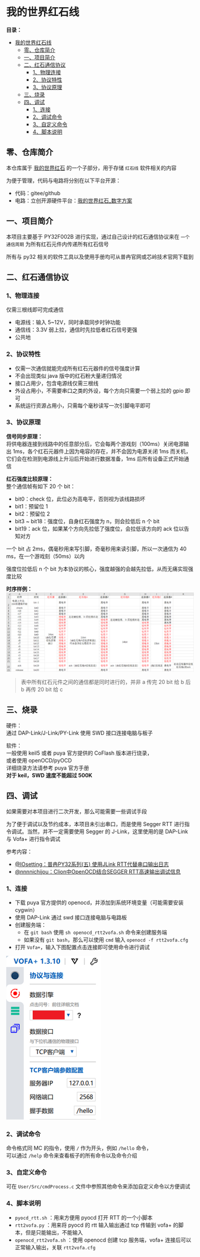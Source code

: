 # 我的世界红石线

**目录：**

- [我的世界红石线](#我的世界红石线)
  - [零、仓库简介](#零仓库简介)
  - [一、项目简介](#一项目简介)
  - [二、红石通信协议](#二红石通信协议)
    - [1、物理连接](#1物理连接)
    - [2、协议特性](#2协议特性)
    - [3、协议原理](#3协议原理)
  - [三、烧录](#三烧录)
  - [四、调试](#四调试)
    - [1、连接](#1连接)
    - [2、调试命令](#2调试命令)
    - [3、自定义命令](#3自定义命令)
    - [4、脚本说明](#4脚本说明)

## 零、仓库简介

本仓库属于 [我的世界红石](https://gitee.com/TiX233/minecraft_redstone_repo) 的一个子部分，用于存储 `红石线` 软件相关的内容  

为便于管理，代码与电路将分别在以下平台开源：  

* 代码：gitee/github
* 电路：立创开源硬件平台：[我的世界红石_数字方案](https://oshwhub.com/realtix/minecraft_redstone_digital)

## 一、项目简介

本项目主要基于 PY32F002B 进行实现，通过自己设计的红石通信协议来在 `一个通信周期` 为所有红石元件内传递所有红石信号

所有与 py32 相关的软件工具以及使用手册均可从普冉官网或芯岭技术官网下载到

## 二、红石通信协议

### 1、物理连接

仅需三根线即可完成通信  

* 电源线：输入 5~12V，同时承载同步时钟功能
* 通信线：3.3V 弱上拉，通信时先拉低者红石信号更强
* 公共地

### 2、协议特性

* 仅需一次通信就能完成所有红石元器件的信号强度计算
* 不会出现类似 java 版中的红石粉大量递归情况
* 接口占用少，包含电源线仅需三根线
* 外设占用小，不需要串口之类的外设，每个方向只需要一个弱上拉的 gpio 即可
* 系统运行资源占用小，只需每个毫秒读写一次引脚电平即可

### 3、协议原理

**信号同步原理：**  
将供电器连接到线路中的任意部分后，它会每两个游戏刻（100ms）关闭电源输出 1ms，各个红石元器件上因为电容的存在，并不会因为电源关闭 1ms 而关机，它们会在检测到电源线上升沿后开始进行数据准备，1ms 后所有设备正式开始通信

**红石强度比较原理：**  
整个通信帧有如下 20 个 bit：

* bit0：check 位，此位必为高电平，否则视为该线路损坏
* bit1：预留位 1
* bit2：预留位 2
* bit3 ~ bit18：强度位，自身红石强度为 n，则会拉低后 n 个 bit
* bit19：ack 位，如果某个方向先拉低了强度位，会拉低该方向的 ack 位以告知对方

一个 bit 占 2ms，偶毫秒用来写引脚，奇毫秒用来读引脚，所以一次通信为 40 ms，在一个游戏刻（50ms）以内

强度位拉低后 n 个 bit 为本协议的核心，强度越强的会越先拉低，从而无痛实现强度比较

**时序样例：**  
![t](./Pic/时序样例.jpg)

> 表中所有红石元件之间的通信都是同时进行的，并非 a 传完 20 bit 给 b 后 b 再传 20 bit 给 c

## 三、烧录

硬件：  
通过 DAP-Link/J-Link/PY-Link 使用 SWD 接口连接电脑与板子

软件：  
一般使用 keil5 或者 puya 官方提供的 CoFlash 版本进行烧录，  
或者使用 openOCD/pyOCD  
详细烧录方法请参考 puya 官方手册  
**对于 keil，SWD 速度不能超过 500K**

## 四、调试

如果需要对本项目进行二次开发，那么可能需要一些调试手段  

为了便于调试以及节约成本，本项目未引出串口，而是使用 Segger RTT 进行指令调试。当然，并不一定需要使用 Segger 的 J-Link，这里使用的是 DAP-Link 与 Vofa+ 进行指令调试

参考内容：  

* [@IOsetting：普冉PY32系列(五) 使用JLink RTT代替串口输出日志](https://www.cnblogs.com/milton/p/17112492.html)
* [@nnnnichijou：Clion中OpenOCD结合SEGGER RTT高速输出调试信息](https://blog.csdn.net/qq_47288055/article/details/143437171)

### 1、连接

* 下载 puya 官方提供的 openocd，并添加到系统环境变量（可能需要安装 cygwin）
* 使用 DAP-Link 通过 swd 接口连接电脑与电路板
* 创建服务端：
  * 在 `git bash` 使用 `sh openocd_rtt2vofa.sh` 命令来创建服务端
  * 如果没有 `git bash`，那么可以使用 `cmd` 输入 `openocd -f rtt2vofa.cfg`
* 打开 `Vofa+`，输入下图配置点击连接即可使用命令进行调试

![vofa](./Pic/Snipaste_2025-07-22_00-23-08.jpg)

### 2、调试命令

命令格式同 MC 的指令，使用 `/` 作为开头，例如 `/hello` 命令，  
可以通过 `/help` 命令来查看板子的所有命令以及命令介绍

### 3、自定义命令

可在 `User/Src/cmdProcess.c` 文件中参照其他命令来添加自定义命令以方便调试

### 4、脚本说明

* `pyocd_rtt.sh` ：用来方便用 pyocd 打开 RTT 的一个小脚本
* `rtt2vofa.py` ：用来将 pyocd 的 rtt 输入输出通过 tcp 传输到 vofa+ 的脚本，但是只能输出，不能输入
* `openocd_rtt2vofa.sh` ：使用 openocd 创建 tcp 服务端，vofa+ 连接后可以正常输入输出，关联 `rtt2vofa.cfg`
